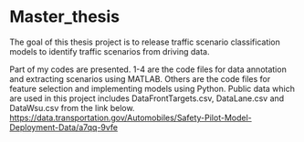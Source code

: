# Master_thesis
The goal of this thesis project is to release traffic scenario classification models to identify traffic scenarios from driving data. 

Part of my codes are presented. 1-4 are the code files for data annotation and extracting scenarios using MATLAB. Others are the code files for feature selection and implementing models using Python. Public data which are used in this project includes DataFrontTargets.csv, DataLane.csv and DataWsu.csv from the link below. 
https://data.transportation.gov/Automobiles/Safety-Pilot-Model-Deployment-Data/a7qq-9vfe
